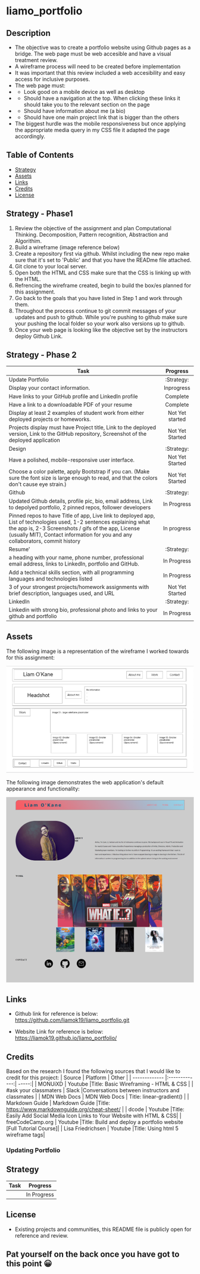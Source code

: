 # liamo_portfolio

## Description
- The objective was to create a portfolio website using Github pages as a bridge. The web page must be web accesible and have a visual treatment review. 
- A wireframe process will need to be created before implementation
- It was important that this review included a web accesibility and easy access for inclusive purposes. 
- The web page must:
- - Look good on a mobile device as well as desktop
- - Should have a navigation at the top.  When clicking these links it should take you to the relevant section on the page
- - Should have information about me (a bio)
- - Should have one main project link that is bigger than the others
- The biggest hurdle was the mobile responsiveness but once applying the appropriate media query in my CSS file it adapted the page accordingly. 

## Table of Contents
- [Strategy](#strategy)
- [Assets](#assets)
- [Links](#links)
- [Credits](#credits)
- [License](#license)
  

## Strategy - Phase1

1. Review the objective of the assignment and plan Computational Thinking. Decomposition, Pattern recognition, Abstraction and Algorithim. 
2. Build a wireframe (image reference below)
3. Create a repository first via github. Whilst including the new repo make sure that it's set to 'Public' and that you have the READme file attached. 
4. Git clone to your local server. 
5. Open both the HTML and CSS make sure that the CSS is linking up with the HTML. 
6. Refrencing the wireframe created, begin to build the box/es planned for this assignment. 
7. Go back to the goals that you have listed in Step 1 and work through them. 
8. Throughout the process continue to git commit messages of your updates and push to github. While you're pushing to github make sure your pushing the local folder so your work also versions up to github. 
9. Once your web page is looking like the objective set by the instructors deploy Github Link. 

## Strategy - Phase 2
| Task       | Progress      | 
| ------------- |:-------------:| 
| Update Portfolio |:Strategy:| 
|  Display your contact information.  | Inprogress |  
| Have links to your GitHub profile and LinkedIn profile | Complete |
| Have a link to a downloadable PDF of your resume | Complete |
| Display at least 2 examples of student work from either deployed projects or homeworks. | Not Yet started |
| Projects display must have  Project title, Link to the deployed version, Link to the GitHub repository, Screenshot of the deployed application | Not Yet Started |  
| Design |:Strategy:| 
| Have a polished, mobile-responsive user interface. | Not Yet Started | 
| Choose a color palette, apply Bootstrap if you can. (Make sure the font size is large enough to read, and that the colors don't cause eye strain.) | Not Yet Started | 
| Github |:Strategy:| 
| Updated Github details, profile pic, bio, email address, Link to depolyed portfolio, 2 pinned repos, follower developers | In Progress | 
| Pinned repos to have Title of app, Live link to deployed app, List of technologies used, 1-2 sentences explaining what the app is, 2-3 Screenshots / gifs of the app, License (usually MIT), Contact information for you and any collaborators, commit history | In progress | 
| Resume' |:Strategy:| 
| a heading with your name, phone number, professional email address, links to LinkedIn, portfolio and GitHub. | In Progress |
| Add a technical skills section, with all programming languages and technologies listed | In Progress |
|  3 of your strongest projects/homework assignments with brief description, languages used, and URL | Not Yet Started | 
| LinkedIn |:Strategy:| 
| Linkedin with strong bio, professional photo and links to your github and portfolio | In Progress | 



## Assets
The following image is a representation of the wireframe I worked towards for this assignment: 

![createAWireframe](./assets/images/createaWireframe.jpg)

The following image demonstrates the web application's default appearance and functionality: 

![Outcome_Image](./assets/images/liamo_portfolio_index.png)


## Links
- Github link for reference is below: 
https://github.com/liamok19/liamo_portfolio.git

- Website Link for reference is below: 
https://liamok19.github.io/liamo_portfolio/

## Credits

Based on the research I found the following sources that I would like to credit for this project: 
| Source        | Platform      | Other  |
| ------------- |:-------------:| -----:|
| MONUiXD    | Youtube      |Title: Basic Wireframing - HTML & CSS | 
| #ask your classmaters | Slack      |Conversations between instructors and classmates |
| MDN Web Docs   | MDN Web Docs       | Title: linear-gradient() |
| Markdown Guide | Markdown Guide |Title: https://www.markdownguide.org/cheat-sheet/ |
| dcode    | Youtube      |Title: Easily Add Social Media Icon Links to Your Website with HTML & CSS| 
| freeCodeCamp.org    | Youtube      |Title: Build and deploy a portfolio website [Full Tutorial Course]| 
| Lisa Friedrichsen    | Youtube      |Title: Using html 5 wireframe tags| 

### Updating Portfolio

## Strategy 
| Task       | Progress      | 
| ------------- |:-------------:| 
|   | In Progress | 

## License
- Existing projects and communities, this README file is publicly open for reference and review. 

## Pat yourself on the back once you have got to this point	😀
